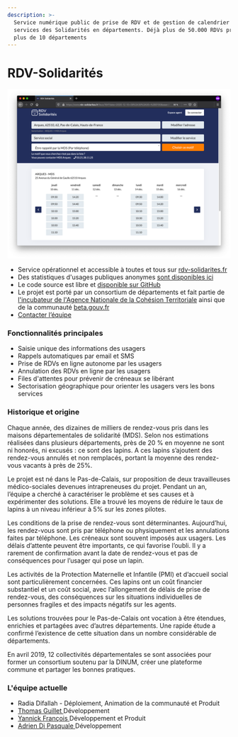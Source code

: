 ```yaml
---
description: >-
  Service numérique public de prise de RDV et de gestion de calendrier pour les
  services des Solidarités en départements. Déjà plus de 50.000 RDVs pris dans
  plus de 10 départements
---
```


# RDV-Solidarités

![Prise de RDV autonome d&apos;un usager sur RDV-Solidarit&#xE9;s](.gitbook/assets/screenshot_2020-12-08_at_18.11.54.png)

* Service opérationnel et accessible à toutes et tous sur [rdv-solidarites.fr](https://www.rdv-solidarites.fr)
* Des statistiques d'usages publiques anonymes [sont disponibles ici](https://www.rdv-solidarites.fr/stats/)
* Le code source est libre et [disponible sur GitHub](https://github.com/betagouv/rdv-solidarites.fr/)
* Le projet est porté par un consortium de départements et fait partie de [l'incubateur de l'Agence Nationale de la Cohésion Territoriale](https://incubateur.anct.gouv.fr/) ainsi que de la communauté [beta.gouv.fr](https://beta.gouv.fr) 
*  [Contacter l’équipe](mailto:contact@rdv-solidarites.fr?subject=RDV%20Solidarit%C3%A9s%20%28anciennement%20Lapins%29%20sur%20beta.gouv.fr)

### Fonctionnalités principales <a id="des-milliers-de-lapins-dans-les-maisons-d&#xE9;partementales-de-solidarit&#xE9;-"></a>

* Saisie unique des informations des usagers 
* Rappels automatiques par email et SMS
* Prise de RDVs en ligne autonome par les usagers
* Annulation des RDVs en ligne par les usagers
* Files d'attentes pour prévenir de créneaux se libérant
* Sectorisation géographique pour orienter les usagers vers les bons services

### Historique et origine <a id="des-milliers-de-lapins-dans-les-maisons-d&#xE9;partementales-de-solidarit&#xE9;-"></a>

Chaque année, des dizaines de milliers de rendez-vous pris dans les maisons départementales de solidarité \(MDS\). Selon nos estimations réalisées dans plusieurs départements, près de 20 % en moyenne ne sont ni honorés, ni excusés : ce sont des lapins. A ces lapins s’ajoutent des rendez-vous annulés et non remplacés, portant la moyenne des rendez-vous vacants à près de 25%.

Le projet est né dans le Pas-de-Calais, sur proposition de deux travailleuses médico-sociales devenues intrapreneuses du projet. Pendant un an, l’équipe a cherché à caractériser le problème et ses causes et à expérimenter des solutions. Elle a trouvé les moyens de réduire le taux de lapins à un niveau inférieur à 5% sur les zones pilotes.

Les conditions de la prise de rendez-vous sont déterminantes. Aujourd’hui, les rendez-vous sont pris par téléphone ou physiquement et les annulations faites par téléphone. Les créneaux sont souvent imposés aux usagers. Les délais d’attente peuvent être importants, ce qui favorise l’oubli. Il y a rarement de confirmation avant la date de rendez-vous et pas de conséquences pour l’usager qui pose un lapin.

Les activités de la Protection Maternelle et Infantile \(PMI\) et d’accueil social sont particulièrement concernées. Ces lapins ont un coût financier substantiel et un coût social, avec l’allongement de délais de prise de rendez-vous, des conséquences sur les situations individuelles de personnes fragiles et des impacts négatifs sur les agents.

Les solutions trouvées pour le Pas-de-Calais ont vocation à être étendues, enrichies et partagées avec d’autres départements. Une rapide étude a confirmé l’existence de cette situation dans un nombre considérable de départements.

En avril 2019, 12 collectivités départementales se sont associées pour former un consortium soutenu par la DINUM, créer une plateforme commune et partager les bonnes pratiques.

### L'équipe actuelle

* Radia Difallah - Déploiement, Animation de la communauté et Produit
* [Thomas Guillet ](https://palya.fr/)Développement
* [Yannick François ](https://elsif.fr)Développement et Produit
* [Adrien Di Pasquale ](https://adrien.dipasquale.fr)Développement







